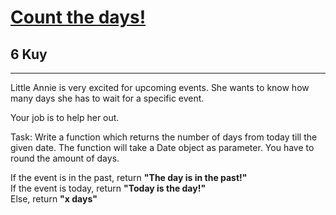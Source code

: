 <h1><a href="https://www.codewars.com/kata/5837fd7d44ff282acd000157">Count the days!</a></h1>
<h2>6 Kuy</h2>
<hr>
<p>Little Annie is very excited for upcoming events. She wants to know how many days she has to wait for a specific event.</p>
<p>Your job is to help her out.</p>
<p>Task: Write a function which returns the number of days from today till the given date. 
The function will take a Date object as parameter. You have to round the amount of days.</p>
<p>If the event is in the past, return <strong>"The day is in the past!"</strong><br>
If the event is today, return <strong>"Today is the day!"</strong><br>
Else, return <strong>"x days"</strong></p>


